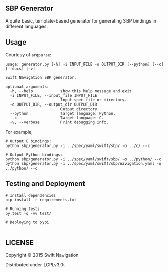 ## SBP Generator

A quite basic, template-based generator for generating SBP bindings in
different languages.

## Usage

Courtesy of `argparse`:

```
usage: generator.py [-h] -i INPUT_FILE -o OUTPUT_DIR [--python] [--c] [--docs] [-v]

Swift Navigation SBP generator.

optional arguments:
  -h, --help            show this help message and exit
  -i INPUT_FILE, --input_file INPUT_FILE
                        Input spec file or directory.
  -o OUTPUT_DIR, --output_dir OUTPUT_DIR
                        Output directory.
  --python              Target language: Python.
  --c                   Target language: C.
  -v, --verbose         Print debugging info.
```

For example,

```shell
# Output C bindings:
python sbp/generator.py -i ../spec/yaml/swift/sbp/ -o ../c/ --c

# Output Python bindings:
python sbp/generator.py -i ../spec/yaml/swift/sbp/ -o ../python/ --c
python sbp/generator.py -i ../spec/yaml/swift/sbp/navigation.yaml -o ../python/ --c

```

## Testing and Deployment

```shell
# Install dependencies
pip install -r requirements.txt

# Running tests
py.test -q -vv test/

# Deploying to pypi


```

## LICENSE

Copyright © 2015 Swift Navigation

Distributed under LGPLv3.0.
